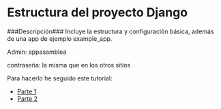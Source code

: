 Estructura del proyecto Django
==========

###Descripción###
Incluye la estructura y configuración básica, además de una app de ejemplo example_app.

Admin: appasamblea

contraseña: la misma que en los otros sitios 

Para hacerlo he seguido este tutorial:
* [Parte 1](https://docs.djangoproject.com/en/1.7/intro/tutorial01/)
* [Parte 2](https://docs.djangoproject.com/en/1.7/intro/tutorial02/)
